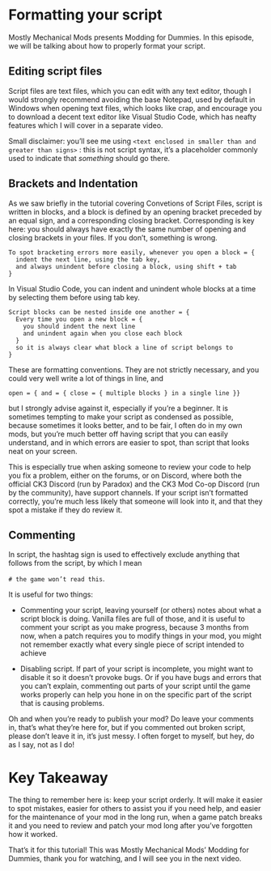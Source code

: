 ﻿# Formatting your script

Mostly Mechanical Mods presents Modding for Dummies. In this episode, we will be talking about how to properly format your script.

## Editing script files

Script files are text files, which you can edit with any text editor, though I would strongly recommend avoiding the base Notepad, used by default in Windows when opening text files, which looks like crap, and encourage you to download a decent text editor like Visual Studio Code, which has neafty features which I will cover in a separate video.

Small disclaimer: you’ll see me using
`
<text enclosed in smaller than and greater than signs>
`
: this is not script syntax, it’s a placeholder commonly used to indicate that *something* should go there.

## Brackets and Indentation

As we saw briefly in the tutorial covering Convetions of Script Files, script is written in blocks, and a block is defined by an opening bracket preceded by an equal sign, and a corresponding closing bracket. Corresponding is key here: you should always have exactly the same number of opening and closing brackets in your files. If you don’t, something is wrong.

```
To spot bracketing errors more easily, whenever you open a block = {
  indent the next line, using the tab key,
  and always unindent before closing a block, using shift + tab
}
```

In Visual Studio Code, you can indent and unindent whole blocks at a time by selecting them before using tab key.

```
Script blocks can be nested inside one another = {
  Every time you open a new block = {
    you should indent the next line
    and unindent again when you close each block
  }
  so it is always clear what block a line of script belongs to
}
```

These are formatting conventions. They are not strictly necessary, and you could very well write a lot of things in line, and 
```
open = { and = { close = { multiple blocks } in a single line }}
```
but I strongly advise against it, especially if you’re a beginner. It is sometimes tempting to make your script as condensed as possible, because sometimes it looks better, and to be fair, I often do in my own mods, but you’re much better off having script that you can easily understand, and in which errors are easier to spot, than script that looks neat on your screen.

This is especially true when asking someone to review your code to help you fix a problem, either on the forums, or on Discord, where both the official CK3 Discord (run by Paradox) and the CK3 Mod Co-op Discord (run by the community), have support channels. If your script isn’t formatted correctly, you’re much less likely that someone will look into it, and that they spot a mistake if they do review it.

## Commenting

In script, the hashtag sign is used to effectively exclude anything that follows from the script, by which I mean

`# the game won’t read this`.

It is useful for two things:

-	Commenting your script, leaving yourself (or others) notes about what a script block is doing. Vanilla files are full of those, and it is useful to comment your script as you make progress, because 3 months from now, when a patch requires you to modify things in your mod, you might not remember exactly what every single piece of script intended to achieve

-	Disabling script. If part of your script is incomplete, you might want to disable it so it doesn’t provoke bugs. Or if you have bugs and errors that you can’t explain, commenting out parts of your script until the game works properly can help you hone in on the specific part of the script that is causing problems.

Oh and when you’re ready to publish your mod? Do leave your comments in, that’s what they’re here for, but if you commented out broken script, please don’t leave it in, it’s just messy. I often forget to myself, but hey, do as I say, not as I do!

# Key Takeaway

The thing to remember here is: keep your script orderly. It will make it easier to spot mistakes, easier for others to assist you if you need help, and easier for the maintenance of your mod in the long run, when a game patch breaks it and you need to review and patch your mod long after you’ve forgotten how it worked.

That’s it for this tutorial! This was Mostly Mechanical Mods’ Modding for Dummies, thank you for watching, and I will see you in the next video.
